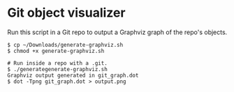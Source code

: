 # Git object visualizer

Run this script in a Git repo to output a Graphviz graph of the repo's objects.

```
$ cp ~/Downloads/generate-graphviz.sh
$ chmod +x generate-graphviz.sh

# Run inside a repo with a .git.
$ ./generategenerate-graphviz.sh
Graphviz output generated in git_graph.dot
$ dot -Tpng git_graph.dot > output.png
```
